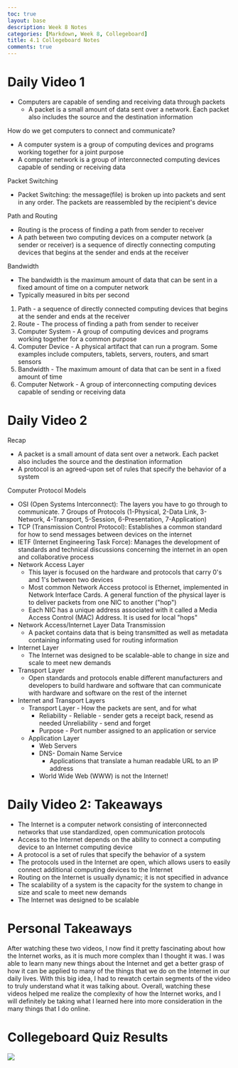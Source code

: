 ```yaml
---
toc: true
layout: base
description: Week 8 Notes
categories: [Markdown, Week 8, Collegeboard]
title: 4.1 Collegeboard Notes
comments: true
---
```


# Daily Video 1
- Computers are capable of sending and receiving data through packets
    - A packet is a small amount of data sent over a network. Each packet also includes the source and the destination information

How do we get computers to connect and communicate?
- A computer system is a group of computing devices and programs working together for a joint purpose
- A computer network is a group of interconnected computing devices capable of sending or receiving data

Packet Switching
- Packet Switching: the message(file) is broken up into packets and sent in any order. The packets are reassembled by the recipient's device

Path and Routing
- Routing is the process of finding a path from sender to receiver
- A path between two computing devices on a computer network (a sender or receiver) is a sequence of directly connecting computing devices that begins at the sender and ends at the receiver

Bandwidth
- The bandwidth is the maximum amount of data that can be sent in a fixed amount of time on a computer network
- Typically measured in bits per second

1) Path - a sequence of directly connected computing devices that begins at the sender and ends at the receiver
2) Route - The process of finding a path from sender to receiver
3) Computer System - A group of computing devices and programs working together for a common purpose
4) Computer Device - A physical artifact that can run a program. Some examples include computers, tablets, servers, routers, and smart sensors
5) Bandwidth - The maximum amount of data that can be sent in a fixed amount of time
6) Computer Network - A group of interconnecting computing devices capable of sending or receiving data


# Daily Video 2

Recap
- A packet is a small amount of data sent over a network. Each packet also includes the source and the destination information
- A protocol is an agreed-upon set of rules that specify the behavior of a system

Computer Protocol Models
- OSI (Open Systems Interconnect): The layers you have to go through to communicate. 7 Groups of Protocols (1-Physical, 2-Data Link, 3-Network, 4-Transport, 5-Session, 6-Presentation, 7-Application)
- TCP (Transmission Control Protocol): Establishes a common standard for how to send messages between devices on the internet
- IETF (Internet Engineering Task Force): Manages the development of standards and technical discussions concerning the internet in an open and collaborative process
- Network Access Layer
    - This layer is focused on the hardware and protocols that carry 0's and 1's between two devices
    - Most common Network Access protocol is Ethernet, implemented in Network Interface Cards. A general function of the physical layer is to deliver packets from one NIC to another ("hop")
    - Each NIC has a unique address associated with it called a Media Access Control (MAC) Address. It is used for local "hops"
- Network Access/Internet Layer Data Transmission
    - A packet contains data that is being transmitted as well as metadata containing informating used for routing information
- Internet Layer
    - The Internet was designed to be scalable-able to change in size and scale to meet new demands
- Transport Layer
    - Open standards and protocols enable different manufacturers and developers to build hardware and software that can communicate with hardware and software on the rest of the internet
- Internet and Transport Layers
    - Transport Layer - How the packets are sent, and for what
        - Reliability - Reliable - sender gets a receipt back, resend as needed
        Unreliability - send and forget
        - Purpose - Port number assigned to an application or service
    - Application Layer
        - Web Servers
        - DNS- Domain Name Service
            - Applications that translate a human readable URL to an IP address
        - World Wide Web (WWW) is not the Internet!


# Daily Video 2: Takeaways

- The Internet is a computer network consisting of interconnected networks that use standardized, open communication protocols
- Access to the Internet depends on the ability to connect a computing device to an Internet computing device
- A protocol is a set of rules that specify the behavior of a system
- The protocols used in the Internet are open, which allows users to easily connect additional computing devices to the Internet
- Routing on the Internet is usually dynamic; it is not specified in advance
- The scalability of a system is the capacity for the system to change in size and scale to meet new demands
- The Internet was designed to be scalable


# Personal Takeaways

After watching these two videos, I now find it pretty fascinating about how the Internet works, as it is much more complex than I thought it was. I was able to learn many new things about the Internet and get a better grasp of how it can be applied to many of the things that we do on the Internet in our daily lives. With this big idea, I had to rewatch certain segments of the video to truly understand what it was talking about. Overall, watching these videos helped me realize the complexity of how the Internet works, and I will definitely be taking what I learned here into more consideration in the many things that I do online.

# Collegeboard Quiz Results

![]({{site.baseurl}}/images/Picture.png)



